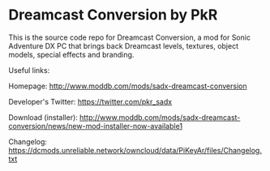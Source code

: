 # Dreamcast Conversion by PkR

This is the source code repo for Dreamcast Conversion, a mod for Sonic Adventure DX PC that brings back Dreamcast levels, textures, object models, special effects and branding.

Useful links:

Homepage: http://www.moddb.com/mods/sadx-dreamcast-conversion

Developer's Twitter: https://twitter.com/pkr_sadx

Download (installer): http://www.moddb.com/mods/sadx-dreamcast-conversion/news/new-mod-installer-now-available1

Changelog: https://dcmods.unreliable.network/owncloud/data/PiKeyAr/files/Changelog.txt

